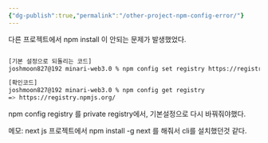```yaml
---
{"dg-publish":true,"permalink":"/other-project-npm-config-error/"}
---
```



다른 프로젝트에서 npm install 이 안되는 문제가 발생했었다.

```zsh

[기본 설정으로 되돌리는 코드]
joshmoon827@192 minari-web3.0 % npm config set registry https://registry.npmjs.org/

[확인코드]
joshmoon827@192 minari-web3.0 % npm config get registry                   
=> https://registry.npmjs.org/

```

npm config registry 를 private registry에서, 기본설정으로 다시 바꿔줘야했다.


메모:
next js 프로젝트에서 npm install -g next 를 해줘서 cli를 설치했던것 같다.
